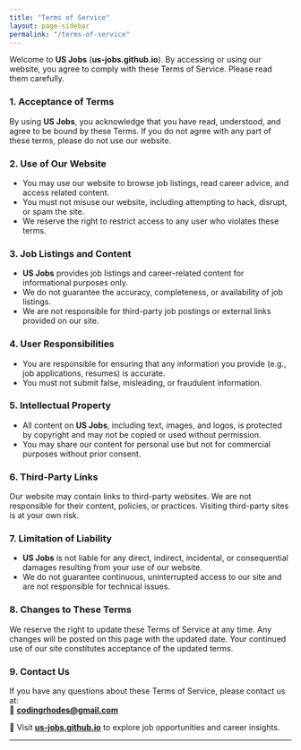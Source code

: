 ```yaml
---
title: "Terms of Service"
layout: page-sidebar
permalink: "/terms-of-service"
---
```


Welcome to **US Jobs** (**us-jobs.github.io**). By accessing or using our website, you agree to comply with these Terms of Service. Please read them carefully.  

### 1. Acceptance of Terms  
By using **US Jobs**, you acknowledge that you have read, understood, and agree to be bound by these Terms. If you do not agree with any part of these terms, please do not use our website.  

### 2. Use of Our Website  
- You may use our website to browse job listings, read career advice, and access related content.  
- You must not misuse our website, including attempting to hack, disrupt, or spam the site.  
- We reserve the right to restrict access to any user who violates these terms.  

### 3. Job Listings and Content  
- **US Jobs** provides job listings and career-related content for informational purposes only.  
- We do not guarantee the accuracy, completeness, or availability of job listings.  
- We are not responsible for third-party job postings or external links provided on our site.  

### 4. User Responsibilities  
- You are responsible for ensuring that any information you provide (e.g., job applications, resumes) is accurate.  
- You must not submit false, misleading, or fraudulent information.  

### 5. Intellectual Property  
- All content on **US Jobs**, including text, images, and logos, is protected by copyright and may not be copied or used without permission.  
- You may share our content for personal use but not for commercial purposes without prior consent.  

### 6. Third-Party Links  
Our website may contain links to third-party websites. We are not responsible for their content, policies, or practices. Visiting third-party sites is at your own risk.  

### 7. Limitation of Liability  
- **US Jobs** is not liable for any direct, indirect, incidental, or consequential damages resulting from your use of our website.  
- We do not guarantee continuous, uninterrupted access to our site and are not responsible for technical issues.  

### 8. Changes to These Terms  
We reserve the right to update these Terms of Service at any time. Any changes will be posted on this page with the updated date. Your continued use of our site constitutes acceptance of the updated terms.  

### 9. Contact Us  
If you have any questions about these Terms of Service, please contact us at:  
📧 **[codingrhodes@gmail.com](mailto:codingrhodes@gmail.com)**  

📌 Visit **[us-jobs.github.io](https://us-jobs.github.io/)** to explore job opportunities and career insights.  

---
